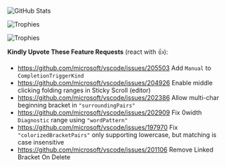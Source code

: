 ![GitHub Stats](https://github-readme-stats.vercel.app/api?username=RedCMD&show_icons=true&theme=monokai)

![Trophies](https://github-profile-trophy.vercel.app/?username=RedCMD&theme=onedark#gh-dark-mode-only)

![Trophies](https://github-profile-trophy.vercel.app/?username=RedCMD#gh-light-mode-only)

**Kindly Upvote These Feature Requests** (react with 👍):
* https://github.com/microsoft/vscode/issues/205503 Add `Manual` to `CompletionTriggerKind`
* https://github.com/microsoft/vscode/issues/204926 Enable middle clicking folding ranges in Sticky Scroll (editor)
* https://github.com/microsoft/vscode/issues/202386 Allow multi-char beginning bracket in `"surroundingPairs"`
* https://github.com/microsoft/vscode/issues/202909 Fix 0width `Diagnostic` range using `"wordPattern"`
* https://github.com/microsoft/vscode/issues/197970 Fix `"colorizedBracketPairs"` only supporting lowercase, but matching is case insensitive
* https://github.com/microsoft/vscode/issues/201106 Remove Linked Bracket On Delete

